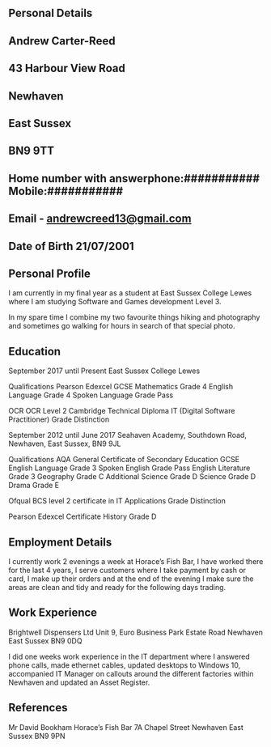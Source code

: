 ## Personal Details
## Andrew Carter-Reed

## 43 Harbour View Road
## Newhaven
## East Sussex
## BN9 9TT

## Home number with answerphone:########### Mobile:###########
## Email - andrewcreed13@gmail.com

## Date of Birth 21/07/2001

## Personal Profile

I am currently in my final year as a student at East Sussex College Lewes where I am studying Software and Games development Level 3.

In my spare time I combine my two favourite things hiking and photography and sometimes go walking for hours in search of that special photo.

## Education

September 2017 until Present
East Sussex College Lewes

Qualifications
Pearson Edexcel GCSE
Mathematics Grade 4
English Language Grade 4
Spoken Language Grade Pass

OCR
OCR Level 2 Cambridge Technical Diploma IT (Digital Software Practitioner) Grade Distinction

September 2012 until June 2017
Seahaven Academy, Southdown Road, Newhaven, East Sussex, BN9 9JL

Qualifications
AQA General Certificate of Secondary Education GCSE
English Language Grade 3
Spoken English Grade Pass
English Literature Grade 3
Geography Grade C
Additional Science Grade D
Science Grade D
Drama Grade E

Ofqual
BCS level 2 certificate in IT Applications Grade Distinction

Pearson Edexcel Certificate
History Grade D

## Employment Details

 I currently work 2 evenings a week at Horace’s Fish Bar, I have worked there for the last 4 years, I serve customers where I take payment by cash or card, I make up their orders and at the end of the evening I make sure the areas are clean and tidy and ready for the following days trading.

## Work Experience

Brightwell Dispensers Ltd
Unit 9, Euro Business Park
Estate Road
Newhaven
East Sussex
BN9 0DQ

I did one weeks work experience in the IT department where I answered phone calls, made ethernet cables, updated desktops to Windows 10, accompanied IT Manager on callouts around the different factories within Newhaven and updated an Asset Register.



## References

Mr David Bookham
Horace’s Fish Bar
7A Chapel Street
Newhaven
East Sussex
BN9 9PN
